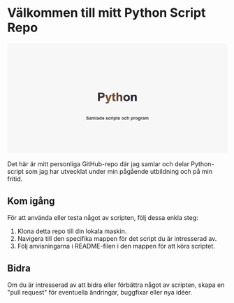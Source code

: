 # Välkommen till mitt Python Script Repo

![Repo Banner](banner.png)

Det här är mitt personliga GitHub-repo där jag samlar och delar Python-script som jag har utvecklat under min pågående utbildning och på min fritid.

## Kom igång

För att använda eller testa något av scripten, följ dessa enkla steg:

1. Klona detta repo till din lokala maskin.
2. Navigera till den specifika mappen för det script du är intresserad av.
3. Följ anvisningarna i README-filen i den mappen för att köra scriptet.

## Bidra

Om du är intresserad av att bidra eller förbättra något av scripten, skapa en "pull request" för eventuella ändringar, buggfixar eller nya idéer.


